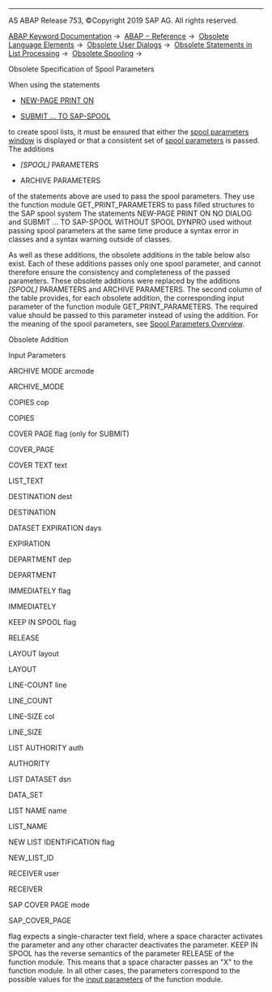   

* * *

AS ABAP Release 753, ©Copyright 2019 SAP AG. All rights reserved.

[ABAP Keyword Documentation](javascript:call_link\('abenabap.htm'\)) →  [ABAP − Reference](javascript:call_link\('abenabap_reference.htm'\)) →  [Obsolete Language Elements](javascript:call_link\('abenabap_obsolete.htm'\)) →  [Obsolete User Dialogs](javascript:call_link\('abengui_obsolete.htm'\)) →  [Obsolete Statements in List Processing](javascript:call_link\('abenlists_obsolete.htm'\)) →  [Obsolete Spooling](javascript:call_link\('abenprinting_obsolete.htm'\)) → 

Obsolete Specification of Spool Parameters

When using the statements

-   [NEW-PAGE PRINT ON](javascript:call_link\('abapnew-page_print.htm'\))
    
-   [SUBMIT ... TO SAP-SPOOL](javascript:call_link\('abapsubmit_list_options.htm'\))
    

to create spool lists, it must be ensured that either the [spool parameters window](javascript:call_link\('abenprint_parameters_window.htm'\)) is displayed or that a consistent set of [spool parameters](javascript:call_link\('abenprint_parameters.htm'\)) is passed. The additions

-   *\[*SPOOL*\]* PARAMETERS
    
-   ARCHIVE PARAMETERS
    

of the statements above are used to pass the spool parameters. They use the function module GET\_PRINT\_PARAMETERS to pass filled structures to the SAP spool system The statements NEW-PAGE PRINT ON NO DIALOG and SUBMIT ... TO SAP-SPOOL WITHOUT SPOOL DYNPRO used without passing spool parameters at the same time produce a syntax error in classes and a syntax warning outside of classes.

As well as these additions, the obsolete additions in the table below also exist. Each of these additions passes only one spool parameter, and cannot therefore ensure the consistency and completeness of the passed parameters. These obsolete additions were replaced by the additions *\[*SPOOL*\]* PARAMETERS and ARCHIVE PARAMETERS. The second column of the table provides, for each obsolete addition, the corresponding input parameter of the function module GET\_PRINT\_PARAMETERS. The required value should be passed to this parameter instead of using the addition. For the meaning of the spool parameters, see [Spool Parameters Overview](javascript:call_link\('abenprint_parameters_overview.htm'\)).

Obsolete Addition

Input Parameters

ARCHIVE MODE arcmode

ARCHIVE\_MODE

COPIES cop

COPIES

COVER PAGE flag (only for SUBMIT)

COVER\_PAGE

COVER TEXT text

LIST\_TEXT

DESTINATION dest

DESTINATION

DATASET EXPIRATION days

EXPIRATION

DEPARTMENT dep

DEPARTMENT

IMMEDIATELY flag

IMMEDIATELY

KEEP IN SPOOL flag

RELEASE

LAYOUT layout

LAYOUT

LINE-COUNT line

LINE\_COUNT

LINE-SIZE col

LINE\_SIZE

LIST AUTHORITY auth

AUTHORITY

LIST DATASET dsn

DATA\_SET

LIST NAME name

LIST\_NAME

NEW LIST IDENTIFICATION flag

NEW\_LIST\_ID

RECEIVER user

RECEIVER

SAP COVER PAGE mode

SAP\_COVER\_PAGE

flag expects a single-character text field, where a space character activates the parameter and any other character deactivates the parameter. KEEP IN SPOOL has the reverse semantics of the parameter RELEASE of the function module. This means that a space character passes an "X" to the function module. In all other cases, the parameters correspond to the possible values for the [input parameters](javascript:call_link\('abenprint_parameters_overview.htm'\)) of the function module.